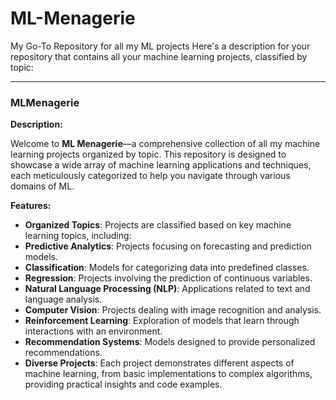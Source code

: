 # ML-Menagerie
My Go-To Repository for all my ML projects
Here's a description for your repository that contains all your machine learning projects, classified by topic:

---

###  **MLMenagerie**

**Description:**

Welcome to **ML Menagerie**—a comprehensive collection of all my machine learning projects organized by topic. This repository is designed to showcase a wide array of machine learning applications and techniques, each meticulously categorized to help you navigate through various domains of ML.

**Features:**

- **Organized Topics**: Projects are classified based on key machine learning topics, including:
- **Predictive Analytics**: Projects focusing on forecasting and prediction models.
- **Classification**: Models for categorizing data into predefined classes.
- **Regression**: Projects involving the prediction of continuous variables.
- **Natural Language Processing (NLP)**: Applications related to text and language analysis.
- **Computer Vision**: Projects dealing with image recognition and analysis.
- **Reinforcement Learning**: Exploration of models that learn through interactions with an environment.
- **Recommendation Systems**: Models designed to provide personalized recommendations.
- **Diverse Projects**: Each project demonstrates different aspects of machine learning, from basic implementations to complex algorithms, providing practical insights and code examples.
